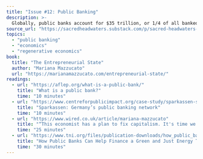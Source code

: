 ```yaml
---
title: "Issue #12: Public Banking"
description: >-
  Globally, public banks account for $35 trillion, or 1/4 of all banked assets. But there are only three in the US. What are public banks, and what role can they play in a global energy transition?
source_url: "https://sacredheadwaters.substack.com/p/sacred-headwaters-12-public-banking"
topics:
  - "public banking"
  - "economics"
  - "regenerative economics"
book:
  title: "The Entrepreneurial State"
  author: "Mariana Mazzucato"
  url: "https://marianamazzucato.com/entrepreneurial-state/"
readings:
  - url: "https://aflep.org/what-is-a-public-bank/"
    title: "What is a public bank?"
    time: "10 minutes"
  - url: "https://www.centreforpublicimpact.org/case-study/sparkassen-savings-banks-germany/"
    title: "Sparkassen: Germany’s public banking network"
    time: "10 minutes"
  - url: "https://www.wired.co.uk/article/mariana-mazzucato"
    title: "“This economist has a plan to fix capitalism. It's time we all listened” - a profile of Mariana Mazzucato"
    time: "25 minutes"
  - url: "https://www.tni.org/files/publication-downloads/how_public_banks_can_help_finance_a_green_and_just_energy_transformation.pdf"
    title: "How Public Banks Can Help Finance a Green and Just Energy Transformation"
    time: "30 minutes"
---
```

